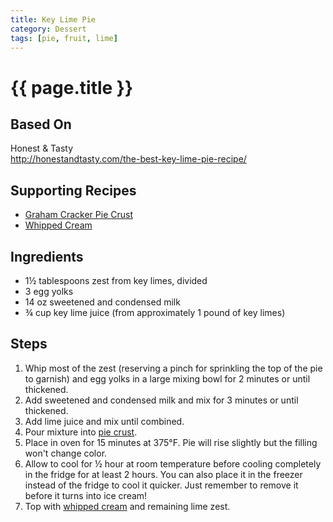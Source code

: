 ```yaml
---
title: Key Lime Pie
category: Dessert
tags: [pie, fruit, lime]
---
```


# {{ page.title }}

## Based On
Honest & Tasty
<br>
<http://honestandtasty.com/the-best-key-lime-pie-recipe/>

## Supporting Recipes
* [Graham Cracker Pie Crust](graham-cracker-pie-crust)
* [Whipped Cream](whipped-cream)

## Ingredients
* 1½ tablespoons zest from key limes, divided
* 3 egg yolks
* 14 oz sweetened and condensed milk
* ¾ cup key lime juice (from approximately 1 pound of key limes)

## Steps
1.  Whip most of the zest (reserving a pinch for sprinkling the top of the pie to garnish) and egg yolks in a large mixing bowl for 2 minutes or until thickened.
2.  Add sweetened and condensed milk and mix for 3 minutes or until thickened.
3.  Add lime juice and mix until combined.
4.  Pour mixture into [pie crust](graham-cracker-pie-crust).
5.  Place in oven for 15 minutes at 375°F. Pie will rise slightly but the filling won't change color.
6.  Allow to cool for ½ hour at room temperature before cooling completely in the fridge for at least 2 hours. You can also place it in the freezer instead of the fridge to cool it quicker. Just remember to remove it before it turns into ice cream!
7.  Top with [whipped cream](whipped-cream) and remaining lime zest.
